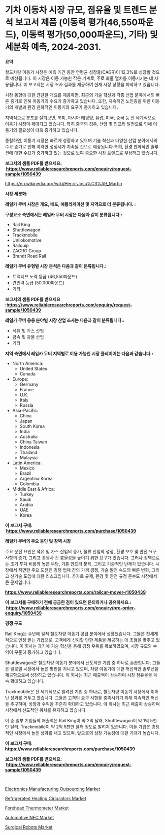 <p><h1>기차 이동차 시장 규모, 점유율 및 트렌드 분석 보고서 제품 (이동력 평가(46,550파운드), 이동력 평가(50,000파운드), 기타) 및 세분화 예측, 2024-2031.</h1></p><p><strong>요약</strong></p>
<p><p>철도차량 이동기 시장은 예측 기간 동안 연평균 성장률(CAGR)이 12.3%로 성장할 것으로 예상됩니다. 이 시장은 이동 가능한 작은 기계로, 주로 화물 열차를 이동시키는 데 사용됩니다. 이 보고서는 시장 조사 결과를 제공하여 현재 시장 상황을 파악하고 있습니다.</p><p>시장 동향에 대한 간단한 개요를 제공하면, 최근의 기술 혁신과 각종 산업 분야에서의 빠른 증가로 인해 이동기의 수요가 증가하고 있습니다. 또한, 지속적인 노인층을 위한 이동기의 개발과 환경 친화적인 이동기의 요구가 증가하고 있습니다.</p><p>지역적으로 분포를 살펴보면, 북미, 아시아 태평양, 유럽, 미국, 중국 등 전 세계적으로 이동기 시장이 확대되고 있습니다. 특히 중국의 경우, 산업 및 인프라 발전으로 인해 이동기의 필요성이 더욱 증가하고 있습니다.</p><p>종합하면, 이동기 시장은 빠르게 성장하고 있으며 기술 혁신과 다양한 산업 분야에서의 수요 증가로 인해 이러한 성장세가 지속될 것으로 예상됩니다.특히, 환경 친화적인 솔루션에 대한 수요가 증가하고 있는 것으로 보여 중요한 시장 트렌드로 부상하고 있습니다.</p></p>
<p><strong>보고서의 샘플 PDF를 받으세요: &nbsp;<a href="https://www.reliableresearchreports.com/enquiry/request-sample/1050439">https://www.reliableresearchreports.com/enquiry/request-sample/1050439</a></strong></p>
<p><a href="https://en.wikipedia.org/wiki/Henri-Josu%C3%A9_Martin">https://en.wikipedia.org/wiki/Henri-Josu%C3%A9_Martin</a></p>
<p><strong>시장 세분화:</strong></p>
<p><strong> 레일카 무버 시장은 개요, 배포, 애플리케이션 및 지역으로 더 분류됩니다. :</strong></p>
<p><strong>구성요소 측면에서는 레일카 무버 시장은 다음과 같이 분류됩니다.:</strong></p>
<p><ul><li>Rail King</li><li>Shuttlewagon</li><li>Trackmobile</li><li>Unilokomotive</li><li>Railquip</li><li>ZAGRO Group</li><li>Brandt Road Rail</li></ul></p>
<p><strong> 레일카 무버 유형별 시장 분석은 다음과 같이 분류됩니다.:</strong></p>
<p><ul><li>트랙티브 노력 등급 (46,550파운드)</li><li>견인력 등급 (50,000파운드)</li><li>기타</li></ul></p>
<p><strong>보고서의 샘플 PDF를 받으세요 :<a href="https://www.reliableresearchreports.com/enquiry/request-sample/1050439">https://www.reliableresearchreports.com/enquiry/request-sample/1050439</a></strong></p>
<p><strong> 레일카 무버 응용 분야별 시장 산업 조사는 다음과 같이 분류됩니다.:</strong></p>
<p><ul><li>석유 및 가스 산업</li><li>금속 및 광물 산업</li><li>기타</li></ul></p>
<p><strong>지역 측면에서 레일카 무버 지역별로 이용 가능한 시장 플레이어는 다음과 같습니다.:</strong></p>
<p><ul>
    <li>
        North America:
        <ul>
            <li>United States</li>
            <li>Canada</li>
        </ul>
    </li>
    <li>
        Europe:
        <ul>
            <li>Germany</li>
            <li>France</li>
            <li>U.K.</li>
            <li>Italy</li>
            <li>Russia</li>
        </ul>
    </li>
    <li>
        Asia-Pacific:
        <ul>
            <li>China</li>
            <li>Japan</li>
            <li>South Korea</li>
            <li>India</li>
            <li>Australia</li>
            <li>China Taiwan</li>
            <li>Indonesia</li>
            <li>Thailand</li>
            <li>Malaysia</li>
        </ul>
    </li>
    <li>
        Latin America:
        <ul>
            <li>Mexico</li>
            <li>Brazil</li>
            <li>Argentina Korea</li>
            <li>Colombia</li>
        </ul>
    </li>
    <li>
        Middle East & Africa:
        <ul>
            <li>Turkey</li>
            <li>Saudi</li>
            <li>Arabia</li>
            <li>UAE</li>
            <li>Korea</li>
        </ul>
    </li>
    </ul></p>
<p><strong>이 보고서 구매: &nbsp;<a href="https://www.reliableresearchreports.com/purchase/1050439">https://www.reliableresearchreports.com/purchase/1050439</a></strong></p>
<p><strong>레일카 무버의 주요 동인 및 장벽 시장</strong></p>
<p><p>주요 운전 요인은 석유 및 가스 산업의 증가, 물류 산업의 성장, 환경 보호 및 안전 요구 사항의 증가, 그리고 경쟁사 간 효율성을 높이기 위한 요구가 있습니다. 그러나 장벽으로는 초기 투자 비용의 높은 부담, 기존 인프라 문제, 그리고 기술적인 난제가 있습니다. 시장에서 직면한 주요 도전은 경쟁 업체 간의 가격 경쟁, 기술 발전 속도의 빠른 변화, 그리고 신기술 도입에 대한 리스크입니다. 추가로 규제, 환경 및 안전 규정 준수도 시장에서 큰 문제입니다.</p></p>
<p><strong><a href="https://www.reliableresearchreports.com/railcar-mover-r1050439">https://www.reliableresearchreports.com/railcar-mover-r1050439</a></strong></p>
<p><strong>이 보고서를 구매하기 전에 궁금한 점이 있으면 문의하거나 공유하세요.: &nbsp;<a href="https://www.reliableresearchreports.com/enquiry/pre-order-enquiry/1050439">https://www.reliableresearchreports.com/enquiry/pre-order-enquiry/1050439</a></strong></p>
<p><strong>경쟁 구도</strong></p>
<p><p>Rail King는 수년에 걸쳐 철도차량 이동기 공급 분야에서 성장했습니다. 그들은 전세계적으로 인정 받는 기업으로, 고객에게 신뢰할 만한 제품을 제공하는 데 초점을 맞추고 있습니다. 이 회사는 과거에 기술 혁신을 통해 경쟁 우위를 확보하였으며, 시장 규모와 수익이 꾸준히 증가하고 있습니다.</p><p>Shuttlewagon은 철도차량 이동기 분야에서 선도적인 기업 중 하나로 손꼽힙니다. 그들은 글로벌 시장에서 높은 평판을 지니고 있으며, 차량 이동기에 대한 혁신적인 솔루션을 제공함으로써 성장하고 있습니다. 이 회사는 최근 매출액이 상승하며 시장 점유율을 계속 확대하고 있습니다.</p><p>Trackmobile은 전 세계적으로 알려진 기업 중 하나로, 철도차량 이동기 시장에서 뛰어난 성과를 거두고 있습니다. 그들은 고객의 요구 사항을 충족시키기 위해 지속적인 혁신을 추구하며, 성장과 수익을 꾸준히 확대하고 있습니다. 이 회사는 최근 매출이 상승하며 시장에서 선도적인 위치를 유지하고 있습니다.</p><p>이 중 일부 기업들의 매출액은 Rail King이 약 2억 달러, Shuttlewagon이 약 1억 5천만 달러, Trackmobile이 약 2억 5천만 달러 정도로 알려져 있습니다. 이들 기업은 경쟁적인 시장에서 높은 성과를 내고 있으며, 앞으로의 성장 가능성에 대한 기대가 높습니다.</p></p>
<p><strong>이 보고서 구매: &nbsp; <a href="https://www.reliableresearchreports.com/purchase/1050439">https://www.reliableresearchreports.com/purchase/1050439</a></strong></p>
<p><strong>보고서의 샘플 PDF를 받으세요: &nbsp;<a href="https://www.reliableresearchreports.com/enquiry/request-sample/1050439">https://www.reliableresearchreports.com/enquiry/request-sample/1050439</a></strong><strong></strong></p>
<p>&nbsp;</p>
<p><p><a href="https://github.com/gdfhhhj/Market-Research-Report-List-5/blob/main/electronics-manufacturing-outsourcing-market.md">Electronics Manufacturing Outsourcing Market</a></p><p><a href="https://issuu.com/reportprime-2/docs/refrigerated-heating-circulators-market-size-2030.">Refrigerated Heating Circulators Market</a></p><p><a href="https://www.linkedin.com/pulse/deep-dive-forehead-thermometer-market-itstrends-segmentation-wbdic">Forehead Thermometer Market</a></p><p><a href="https://github.com/julyju69/Market-Research-Report-List-4/blob/main/automotive-nfc-market.md">Automotive NFC Market</a></p><p><a href="https://www.linkedin.com/pulse/strategic-insights-global-surgical-robots-market-trends-2024-hliqc">Surgical Robots Market</a></p></p>